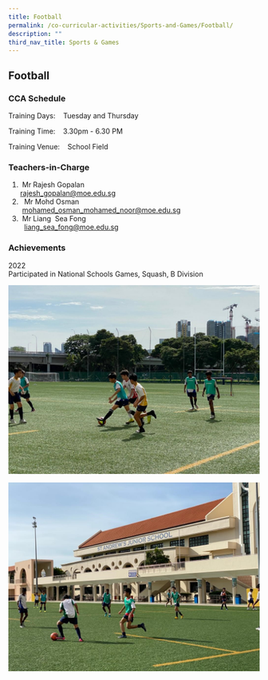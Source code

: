```yaml
---
title: Football
permalink: /co-curricular-activities/Sports-and-Games/Football/
description: ""
third_nav_title: Sports & Games
---
```

## Football

### CCA Schedule

Training Days:    Tuesday and Thursday 

Training Time:    3.30pm - 6.30 PM

Training Venue:    School Field 

  

### Teachers-in-Charge

1.   Mr Rajesh Gopalan <br> [rajesh_gopalan@moe.edu.sg](mailto:rajesh_gopalan@moe.edu.sg)[](mailto:rajesh_gopalan@moe.edu.sg)
2.    Mr Mohd Osman <br>  [](mailto:mohamed_osman_mohamed_noor@moe.edu.sg)[mohamed\_osman\_mohamed\_noor@moe.edu.sg](mailto:mohamed_osman_mohamed_noor@moe.edu.sg)[](mailto:mohamed_osman_mohamed_noor@moe.edu.sg)
3.   Mr Liang  Sea Fong <br>  [liang\_sea\_fong@moe.edu.sg](mailto:liang_sea_fong@moe.edu.sg)

### Achievements 
2022  
Participated in National Schools Games, Squash, B Division

![](/images/Football1.jpeg)

![](/images/Football2.jpeg)